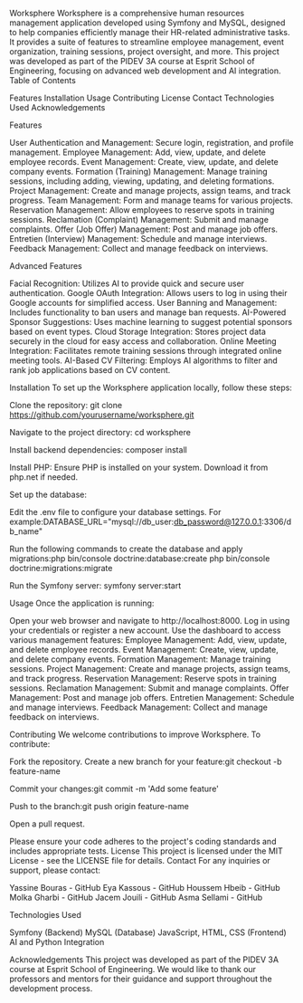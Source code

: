 Worksphere
Worksphere is a comprehensive human resources management application developed using Symfony and MySQL, designed to help companies efficiently manage their HR-related administrative tasks. It provides a suite of features to streamline employee management, event organization, training sessions, project oversight, and more. This project was developed as part of the PIDEV 3A course at Esprit School of Engineering, focusing on advanced web development and AI integration.
Table of Contents

Features
Installation
Usage
Contributing
License
Contact
Technologies Used
Acknowledgements

Features

User Authentication and Management: Secure login, registration, and profile management.
Employee Management: Add, view, update, and delete employee records.
Event Management: Create, view, update, and delete company events.
Formation (Training) Management: Manage training sessions, including adding, viewing, updating, and deleting formations.
Project Management: Create and manage projects, assign teams, and track progress.
Team Management: Form and manage teams for various projects.
Reservation Management: Allow employees to reserve spots in training sessions.
Reclamation (Complaint) Management: Submit and manage complaints.
Offer (Job Offer) Management: Post and manage job offers.
Entretien (Interview) Management: Schedule and manage interviews.
Feedback Management: Collect and manage feedback on interviews.

Advanced Features

Facial Recognition: Utilizes AI to provide quick and secure user authentication.
Google OAuth Integration: Allows users to log in using their Google accounts for simplified access.
User Banning and Management: Includes functionality to ban users and manage ban requests.
AI-Powered Sponsor Suggestions: Uses machine learning to suggest potential sponsors based on event types.
Cloud Storage Integration: Stores project data securely in the cloud for easy access and collaboration.
Online Meeting Integration: Facilitates remote training sessions through integrated online meeting tools.
AI-Based CV Filtering: Employs AI algorithms to filter and rank job applications based on CV content.

Installation
To set up the Worksphere application locally, follow these steps:

Clone the repository:
git clone https://github.com/yourusername/worksphere.git

Navigate to the project directory:
cd worksphere

Install backend dependencies:
composer install

Install PHP: Ensure PHP is installed on your system. Download it from php.net if needed.

Set up the database:

Edit the .env file to configure your database settings. For example:DATABASE_URL="mysql://db_user:db_password@127.0.0.1:3306/db_name"

Run the following commands to create the database and apply migrations:php bin/console doctrine:database:create
php bin/console doctrine:migrations:migrate

Run the Symfony server:
symfony server:start

Usage
Once the application is running:

Open your web browser and navigate to http://localhost:8000.
Log in using your credentials or register a new account.
Use the dashboard to access various management features:
Employee Management: Add, view, update, and delete employee records.
Event Management: Create, view, update, and delete company events.
Formation Management: Manage training sessions.
Project Management: Create and manage projects, assign teams, and track progress.
Reservation Management: Reserve spots in training sessions.
Reclamation Management: Submit and manage complaints.
Offer Management: Post and manage job offers.
Entretien Management: Schedule and manage interviews.
Feedback Management: Collect and manage feedback on interviews.

Contributing
We welcome contributions to improve Worksphere. To contribute:

Fork the repository.
Create a new branch for your feature:git checkout -b feature-name

Commit your changes:git commit -m 'Add some feature'

Push to the branch:git push origin feature-name

Open a pull request.

Please ensure your code adheres to the project's coding standards and includes appropriate tests.
License
This project is licensed under the MIT License - see the LICENSE file for details.
Contact
For any inquiries or support, please contact:

Yassine Bouras - GitHub
Eya Kassous - GitHub
Houssem Hbeib - GitHub
Molka Gharbi - GitHub
Jacem Jouili - GitHub
Asma Sellami - GitHub

Technologies Used

Symfony (Backend)
MySQL (Database)
JavaScript, HTML, CSS (Frontend)
AI and Python Integration

Acknowledgements
This project was developed as part of the PIDEV 3A course at Esprit School of Engineering. We would like to thank our professors and mentors for their guidance and support throughout the development process.
